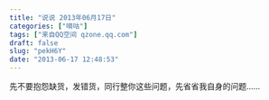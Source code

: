 ```yaml
---
title: "说说 2013年06月17日"
categories: ["嘀咕"]
tags: ["来自QQ空间 qzone.qq.com"]
draft: false
slug: "pekH6Y"
date: "2013-06-17 12:48:53"
---
```


先不要抱怨缺货，发错货，同行整你这些问题，先省省我自身的问题……
